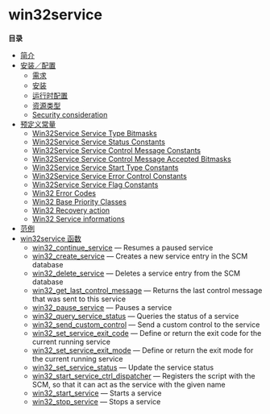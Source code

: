 win32service
============

**目录**

-   [简介](/intro/win32service.html)
-   [安装／配置](/win32service/setup.html)
    -   [需求](/win32service/setup.html#需求)
    -   [安装](/win32service/setup.html#安装)
    -   [运行时配置](/win32service/setup.html#运行时配置)
    -   [资源类型](/win32service/setup.html#资源类型)
    -   [Security
        consideration](/win32service/setup.html#Security%20consideration)
-   [预定义常量](/win32service/constants.html)
    -   [Win32Service Service Type
        Bitmasks](/win32service/constants.html#Win32Service%20Service%20Type%20Bitmasks)
    -   [Win32Service Service Status
        Constants](/win32service/constants.html#Win32Service%20Service%20Status%20Constants)
    -   [Win32Service Service Control Message
        Constants](/win32service/constants.html#Win32Service%20Service%20Control%20Message%20Constants)
    -   [Win32Service Service Control Message Accepted
        Bitmasks](/win32service/constants.html#Win32Service%20Service%20Control%20Message%20Accepted%20Bitmasks)
    -   [Win32Service Service Start Type
        Constants](/win32service/constants.html#Win32Service%20Service%20Start%20Type%20Constants)
    -   [Win32Service Service Error Control
        Constants](/win32service/constants.html#Win32Service%20Service%20Error%20Control%20Constants)
    -   [Win32Service Service Flag
        Constants](/win32service/constants.html#Win32Service%20Service%20Flag%20Constants)
    -   [Win32 Error
        Codes](/win32service/constants.html#Win32%20Error%20Codes)
    -   [Win32 Base Priority
        Classes](/win32service/constants.html#Win32%20Base%20Priority%20Classes)
    -   [Win32 Recovery
        action](/win32service/constants.html#Win32%20Recovery%20action)
    -   [Win32 Service
        informations](/win32service/constants.html#Win32%20Service%20informations)
-   [范例](/win32service/examples.html)
-   [win32service 函数](/ref/win32service.html)
    -   [win32\_continue\_service](/ref/win32service.html#win32_continue_service)
        — Resumes a paused service
    -   [win32\_create\_service](/ref/win32service.html#win32_create_service)
        — Creates a new service entry in the SCM database
    -   [win32\_delete\_service](/ref/win32service.html#win32_delete_service)
        — Deletes a service entry from the SCM database
    -   [win32\_get\_last\_control\_message](/ref/win32service.html#win32_get_last_control_message)
        — Returns the last control message that was sent to this service
    -   [win32\_pause\_service](/ref/win32service.html#win32_pause_service)
        — Pauses a service
    -   [win32\_query\_service\_status](/ref/win32service.html#win32_query_service_status)
        — Queries the status of a service
    -   [win32\_send\_custom\_control](/ref/win32service.html#win32_send_custom_control)
        — Send a custom control to the service
    -   [win32\_set\_service\_exit\_code](/ref/win32service.html#win32_set_service_exit_code)
        — Define or return the exit code for the current running service
    -   [win32\_set\_service\_exit\_mode](/ref/win32service.html#win32_set_service_exit_mode)
        — Define or return the exit mode for the current running service
    -   [win32\_set\_service\_status](/ref/win32service.html#win32_set_service_status)
        — Update the service status
    -   [win32\_start\_service\_ctrl\_dispatcher](/ref/win32service.html#win32_start_service_ctrl_dispatcher)
        — Registers the script with the SCM, so that it can act as the
        service with the given name
    -   [win32\_start\_service](/ref/win32service.html#win32_start_service)
        — Starts a service
    -   [win32\_stop\_service](/ref/win32service.html#win32_stop_service)
        — Stops a service
